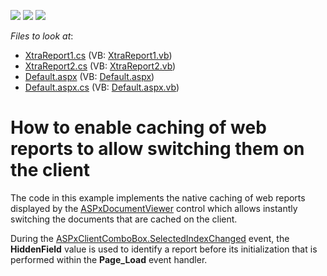 <!-- default badges list -->
![](https://img.shields.io/endpoint?url=https://codecentral.devexpress.com/api/v1/VersionRange/128600663/13.2.5%2B)
[![](https://img.shields.io/badge/Open_in_DevExpress_Support_Center-FF7200?style=flat-square&logo=DevExpress&logoColor=white)](https://supportcenter.devexpress.com/ticket/details/E2079)
[![](https://img.shields.io/badge/📖_How_to_use_DevExpress_Examples-e9f6fc?style=flat-square)](https://docs.devexpress.com/GeneralInformation/403183)
<!-- default badges end -->
<!-- default file list -->
*Files to look at*:

* [XtraReport1.cs](./CS/WebSite/App_Code/XtraReport1.cs) (VB: [XtraReport1.vb](./VB/WebSite/App_Code/XtraReport1.vb))
* [XtraReport2.cs](./CS/WebSite/App_Code/XtraReport2.cs) (VB: [XtraReport2.vb](./VB/WebSite/App_Code/XtraReport2.vb))
* [Default.aspx](./CS/WebSite/Default.aspx) (VB: [Default.aspx](./VB/WebSite/Default.aspx))
* [Default.aspx.cs](./CS/WebSite/Default.aspx.cs) (VB: [Default.aspx.vb](./VB/WebSite/Default.aspx.vb))
<!-- default file list end -->
# How to enable caching of web reports to allow switching them on the client


<p>The code in this example implements the native caching of web reports displayed by the <a href="http://documentation.devexpress.com/#XtraReports/CustomDocument5193"><u>ASPxDocumentViewer</u></a> control which allows instantly switching the documents that are cached on the client.</p><p>During the <a href="http://documentation.devexpress.com/#AspNet/DevExpressWebASPxEditorsScriptsASPxClientComboBox_SelectedIndexChangedtopic"><u>ASPxClientComboBox.SelectedIndexChanged</u></a> event, the <strong>HiddenField</strong> value is used to identify a report before its initialization that is performed within the <strong>Page_Load</strong> event handler.</p>

<br/>


